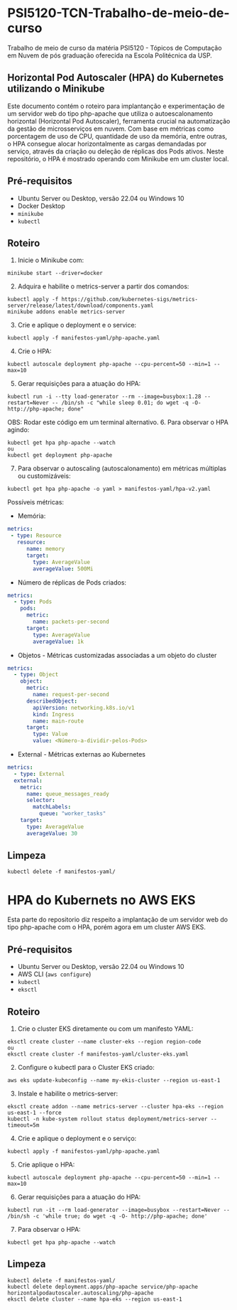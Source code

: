 # PSI5120-TCN-Trabalho-de-meio-de-curso
Trabalho de meio de curso da matéria PSI5120 - Tópicos de Computação em Nuvem de pós graduação oferecida na Escola Politécnica da USP.

## Horizontal Pod Autoscaler (HPA) do Kubernetes utilizando o Minikube
Este documento contém o roteiro para implantanção e experimentação de um servidor web do tipo php-apache que utiliza o autoescalonamento horizontal (Horizontal Pod Autoscaler), ferramenta crucial na automatização da gestão de microsserviços em nuvem. 
Com base em métricas como porcentagem de uso de CPU, quantidade de uso da memória, entre outras, o HPA consegue alocar horizontalmente as cargas demandadas por serviço, através da criação ou deleção de réplicas dos Pods ativos.
Neste repositório, o HPA é mostrado operando com Minikube em um cluster local.

## Pré-requisitos
- Ubuntu Server ou Desktop, versão 22.04 ou Windows 10
- Docker Desktop
- ``minikube``
- ``kubectl``

## Roteiro

1. Inicie o Minikube com:
```
minikube start --driver=docker
```
2. Adquira e habilite o metrics-server a partir dos comandos:
```
kubectl apply -f https://github.com/kubernetes-sigs/metrics-server/release/latest/download/components.yaml
minikube addons enable metrics-server
```
3. Crie e aplique o deployment e o service:
```
kubectl apply -f manifestos-yaml/php-apache.yaml
```
4. Crie o HPA:
```
kubectl autoscale deployment php-apache --cpu-percent=50 --min=1 --max=10
```
5. Gerar requisições para a atuação do HPA:
```
kubectl run -i --tty load-generator --rm --image=busybox:1.28 --restart=Never -- /bin/sh -c "while sleep 0.01; do wget -q -O- http://php-apache; done"
```
   OBS: Rodar este código em um terminal alternativo.
6. Para observar o HPA agindo:
```
kubectl get hpa php-apache --watch
ou
kubectl get deployment php-apache
```
7. Para observar o autoscaling (autoscalonamento) em métricas múltiplas ou customizáveis:
```
kubectl get hpa php-apache -o yaml > manifestos-yaml/hpa-v2.yaml
```
  Possíveis métricas:
  * Memória:
``` YAML
metrics:
 - type: Resource
   resource:
      name: memory
      target:
        type: AverageValue
        averageValue: 500Mi
```
  * Número de réplicas de Pods criados:
``` YAML
metrics:
  - type: Pods
    pods:
      metric:
        name: packets-per-second
      target:
        type: AverageValue
        averageValue: 1k
```
  * Objetos - Métricas customizadas associadas a um objeto do cluster
``` YAML
metrics:
  - type: Object
    object:
      metric:
        name: request-per-second
      describedObject:
        apiVersion: networking.k8s.io/v1
        kind: Ingress
        name: main-route
      target:
        type: Value
        value: <Número-a-dividir-pelos-Pods>
```
  * External - Métricas externas ao Kubernetes
``` YAML
metrics:
  - type: External
  external:
    metric:
      name: queue_messages_ready
      selector:
        matchLabels:
          queue: "worker_tasks"
    target:
      type: AverageValue
      averageValue: 30
```
## Limpeza
```
kubectl delete -f manifestos-yaml/
```

# HPA do Kubernets no AWS EKS
Esta parte do repositorio diz respeito a implantação de um servidor web do tipo php-apache com o HPA, porém agora em um cluster AWS EKS.

## Pré-requisitos
- Ubuntu Server ou Desktop, versão 22.04 ou Windows 10
- AWS CLI (``aws configure``)
- ``kubectl``
- ``eksctl``

## Roteiro
1. Crie o cluster EKS diretamente ou com um manifesto YAML:
```
eksctl create cluster --name cluster-eks --region region-code
ou
eksctl create cluster -f manifestos-yaml/cluster-eks.yaml
```
2. Configure o kubectl para o Cluster EKS criado:
```
aws eks update-kubeconfig --name my-ekis-cluster --region us-east-1

```
3. Instale e habilite o metrics-server:
```
eksctl create addon --name metrics-server --cluster hpa-eks --region us-east-1 --force
kubectl -n kube-system rollout status deployment/metrics-server --timeout=5m
```
4. Crie e aplique o deployment e o serviço:
```
kubectl apply -f manifestos-yaml/php-apache.yaml
```
5. Crie aplique o HPA:
```
kubectl autoscale deployment php-apache --cpu-percent=50 --min=1 --max=10
```
6. Gerar requisições para a atuação do HPA:
```
kubectl run -it --rm load-generator --image=busybox --restart=Never -- /bin/sh -c 'while true; do wget -q -O- http://php-apache; done'
```
7. Para observar o HPA:
```
kubectl get hpa php-apache --watch
```

## Limpeza
```
kubectl delete -f manifestos-yaml/
kubectl delete deployment.apps/php-apache service/php-apache horizontalpodautoscaler.autoscaling/php-apache
eksctl delete cluster --name hpa-eks --region us-east-1
```
